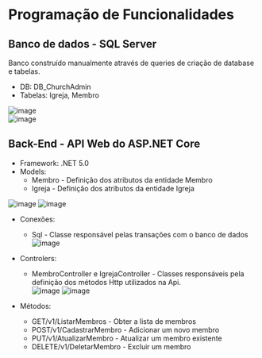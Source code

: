 # Programação de Funcionalidades

## Banco de dados - SQL Server
Banco construído manualmente através de queries de criação de database e tabelas. </br>
- DB: DB_ChurchAdmin  </br>
- Tabelas: Igreja, Membro </br>

![image](https://user-images.githubusercontent.com/81825053/168447448-a48cbb1f-1eb8-4a16-a553-ff2c0895898f.png) </br>
![image](https://user-images.githubusercontent.com/81825053/168447470-61762d61-37bd-4b52-bc0a-5e888d28abaf.png)


## Back-End - API Web do ASP.NET Core
- Framework: .NET 5.0
- Models: </br>
  - Membro  - Definição dos atributos da entidade Membro 
  - Igreja  - Definição dos atributos da entidade Igreja
  
![image](https://user-images.githubusercontent.com/81825053/168447552-4bf484a8-ff36-4ed3-9f0c-d5f1b82ca48d.png)
![image](https://user-images.githubusercontent.com/81825053/168447535-0b3266be-72c7-4e41-ae3f-d062764b998f.png)

- Conexões: 
  - Sql - Classe responsável pelas transações com o banco de dados
![image](https://user-images.githubusercontent.com/81825053/168447613-dc28ee11-a9f6-4835-8fcf-101d1d24620b.png)


- Controlers: 
  - MembroController e IgrejaController - Classes responsáveis pela definição dos métodos Http utilizados na Api. </br>
![image](https://user-images.githubusercontent.com/81825053/168447721-c1f9c0ae-363f-4d1a-bd0f-064f30579a86.png)
![image](https://user-images.githubusercontent.com/81825053/168447736-24479064-10cc-4f63-b0c5-12950ea77da9.png)

        
- Métodos: </br>
  - GET/v1/ListarMembros    - Obter a lista de membros </br>
  - POST/v1/CadastrarMembro - Adicionar um novo membro </br>
  - PUT/v1/AtualizarMembro  - Atualizar um membro existente </br>
  - DELETE/v1/DeletarMembro - Excluir um membro </br>
